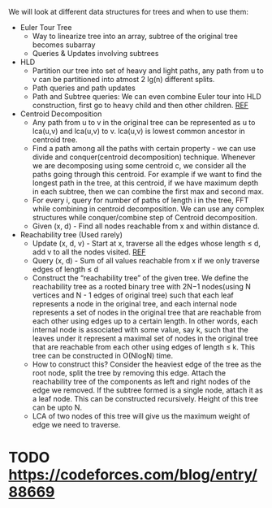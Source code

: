We will look at different data structures for trees and when to use them:
* Euler Tour Tree
  * Way to linearize tree into an array, subtree of the original tree becomes subarray  
  * Queries & Updates involving subtrees
* HLD
  * Partition our tree into set of heavy and light paths, any path from u to v can be partitioned into atmost 2 lg(n) different splits.
  * Path queries and path updates
  * Path and Subtree queries: We can even combine Euler tour into HLD construction, first go to heavy child and then other children. [REF](https://codeforces.com/blog/entry/53170)
* Centroid Decomposition
  * Any path from u to v in the original tree can be represented as u to lca(u,v) and lca(u,v) to v. lca(u,v) is lowest common ancestor in centroid tree.
  * Find a path among all the paths with certain property - we can use divide and conquer(centroid decomposition) technique. Whenever we are decomposing using some centroid c, we consider all the paths going through this centroid. For example if we want to find the longest path in the tree, at this centroid, if we have maximum depth in each subtree, then we can combine the first max and second max.
  * For every i, query for number of paths of length i in the tree, FFT while combining in centroid decomposition. We can use any complex structures while conquer/combine step of Centroid decomposition.
  * Given (x, d) - Find all nodes reachable from x and within distance d.
* Reachability tree (Used rarely)
  * Update (x, d, v) - Start at x, traverse all the edges whose length ≤ d, add v to all the nodes visited. [REF](https://discuss.codechef.com/t/tulips-editorial/12281)
  * Query (x, d) - Sum of all values reachable from x if we only traverse edges of length ≤ d
  * Construct the “reachability tree” of the given tree. We define the reachability tree as a rooted binary tree with 2N−1 nodes(using N vertices and N - 1 edges of original tree) such that each leaf represents a node in the original tree, and each internal node represents a set of nodes in the original tree that are reachable from each other using edges up to a certain length. In other words, each internal node is associated with some value, say k, such that the leaves under it represent a maximal set of nodes in the original tree that are reachable from each other using edges of length ≤ k. This tree can be constructed in O(NlogN) time.
  * How to construct this? Consider the heaviest edge of the tree as the root node, split the tree by removing this edge. Attach the reachability tree of the components as left and right nodes of the edge we removed. If the subtree formed is a single node, attach it as a leaf node. This can be constructed recursively. Height of this tree can be upto N.
  * LCA of two nodes of this tree will give us the maximum weight of edge we need to traverse.

# TODO https://codeforces.com/blog/entry/88669
